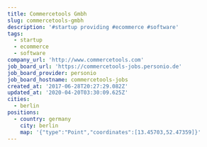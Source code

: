 ```yaml
---
title: Commercetools Gmbh
slug: commercetools-gmbh
description: '#startup providing #ecommerce #software'
tags:
  - startup
  - ecommerce
  - software
company_url: 'http://www.commercetools.com'
job_board_url: 'https://commercetools-jobs.personio.de'
job_board_provider: personio
job_board_hostname: commercetools-jobs
created_at: '2017-06-28T20:27:29.082Z'
updated_at: '2020-04-20T03:30:09.625Z'
cities:
  - berlin
positions:
  - country: germany
    city: berlin
    map: '{"type":"Point","coordinates":[13.45703,52.47359]}'
---
```


